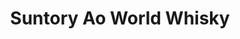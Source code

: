 ---
layout: recipe
title: Suntory Ao World Whisky
category: Asian
subcategory: Japanese
aged: NAS
abv: 43
distillery: Suntory
distillery-location: Multiple Countries
nose:
palate:
finish:
tag:
    - asian
    - japanese
    - canada
    - scotch
    - bourbon
    - irish
    - blend
---